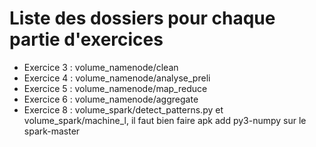 # Liste des dossiers pour chaque partie d'exercices

- Exercice 3 : volume_namenode/clean
- Exercice 4 : volume_namenode/analyse_preli
- Exercice 5 : volume_namenode/map_reduce
- Exercice 6 : volume_namenode/aggregate
- Exercice 8 : volume_spark/detect_patterns.py et volume_spark/machine_l, il faut bien faire apk add py3-numpy sur le spark-master
